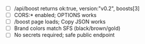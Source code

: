 - [ ] /api/boost returns ok:true, version:"v0.2", boosts[3]
- [ ] CORS:* enabled; OPTIONS works
- [ ] /boost page loads; Copy JSON works
- [ ] Brand colors match SFS (black/brown/gold)
- [ ] No secrets required; safe public endpoint
